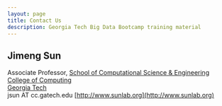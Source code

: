 ```yaml
---
layout: page
title: Contact Us
description: Georgia Tech Big Data Bootcamp training material
---
```


## Jimeng Sun
Associate Professor, [School of Computational Science & Engineering](http://www.cse.gatech.edu/) <br/>
[College of Computing](http://www.cc.gatech.edu/) <br/>
[Georgia Tech](http://www.gatech.edu/) <br/>
jsun<span style="display:none">hello</span>&nbsp;AT<span style="display:none">world</span>&nbsp;cc.gatech.edu        [http://www.sunlab.org](http://www.sunlab.org)  <br/>


<!--##  Polo Chau
Associate Director, MS in Analytics <br/>
Assistant Professor, [School of Computational Science & Engineering](http://www.cse.gatech.edu/) <br/>
Adjunct Assistant Professor, [School of Interactive Computing](http://www.ic.gatech.edu/) <br/>
[College of Computing](http://www.cc.gatech.edu/) <br/>
[Georgia Tech](http://www.gatech.edu/) <br/>
polo<span style="display:none">hello</span>&nbsp;AT<span style="display:none">world</span>&nbsp;gatech.edu        [http://www.cc.gatech.edu/~dchau](http://www.cc.gatech.edu/~dchau)  <br/>
Office: [Klaus](http://goo.gl/maps/ujoEt) 1324        404<span style="display:none">hello</span>-385-7682


## Hang Su
Ph.D Student, [School of Computational Science & Engineering](http://www.cse.gatech.edu/) <br/>
[College of Computing](http://www.cc.gatech.edu/) <br/>
[Georgia Tech](http://www.gatech.edu/) <br/>
hangsu<span style="display:none">hello</span>&nbsp;AT<span style="display:none">world</span>&nbsp;gatech.edu        [http://www.cc.gatech.edu/~hsu34](http://www.cc.gatech.edu/~hsu34)  <br/>
Office: [Klaus](http://goo.gl/maps/ujoEt) 1305


## Shang-Tse Chen
Ph.D Student, [School of Computational Science & Engineering](http://www.cse.gatech.edu/) <br/>
[College of Computing](http://www.cc.gatech.edu/) <br/>
[Georgia Tech](http://www.gatech.edu/) <br/>
schen351<span style="display:none">hello</span>&nbsp;AT<span style="display:none">world</span>&nbsp;gatech.edu        [http://www.cc.gatech.edu/~schen351](http://www.cc.gatech.edu/~schen351)  <br/>
Office: [Klaus](http://goo.gl/maps/ujoEt) 1305
-->